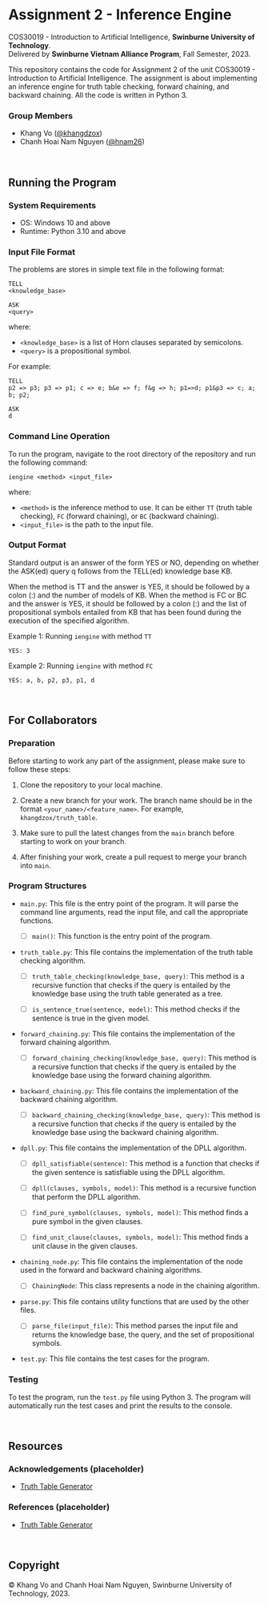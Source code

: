 # Assignment 2 - Inference Engine

COS30019 - Introduction to Artificial Intelligence, **Swinburne University of Technology**.\
Delivered by **Swinburne Vietnam Alliance Program**, Fall Semester, 2023.

This repository contains the code for Assignment 2 of the unit COS30019 - Introduction to Artificial Intelligence. The assignment is about implementing an inference engine for truth table checking, forward chaining, and backward chaining. All the code is written in Python 3.

### Group Members

- Khang Vo ([@khangdzox](https://github.com/khangdzox))
- Chanh Hoai Nam Nguyen ([@hnam26](https://github.com/hnam26))

<br>

## Running the Program

### System Requirements

- OS: Windows 10 and above
- Runtime: Python 3.10 and above

### Input File Format

The problems are stores in simple text file in the following format:

```
TELL
<knowledge_base>

ASK
<query>
```

where:

- `<knowledge_base>` is a list of Horn clauses separated by semicolons.
- `<query>` is a propositional symbol.

For example:

```
TELL
p2 => p3; p3 => p1; c => e; b&e => f; f&g => h; p1=>d; p1&p3 => c; a; b; p2;

ASK
d
```

### Command Line Operation

To run the program, navigate to the root directory of the repository and run the following command:

```
iengine <method> <input_file>
```

where:

- `<method>` is the inference method to use. It can be either `TT` (truth table checking), `FC` (forward chaining), or `BC` (backward chaining).
- `<input_file>` is the path to the input file.

### Output Format

Standard output is an answer of the form YES or NO, depending on whether the ASK(ed) query q follows from the TELL(ed) knowledge base KB.

When the method is TT and the answer is YES, it should be followed by a colon (:) and the number of models of KB. When the method is FC or BC and the answer is YES, it should be followed by a colon (:) and the list of propositional symbols entailed from KB that has been
found during the execution of the specified algorithm.

Example 1: Running `iengine` with method `TT`

```
YES: 3
```

Example 2: Running `iengine` with method `FC`

```
YES: a, b, p2, p3, p1, d
```
<br>

## For Collaborators

### Preparation

Before starting to work any part of the assignment, please make sure to follow these steps:

1. Clone the repository to your local machine.

2. Create a new branch for your work. The branch name should be in the format `<your_name>/<feature_name>`. For example, `khangdzox/truth_table`.

3. Make sure to pull the latest changes from the `main` branch before starting to work on your branch.

4. After finishing your work, create a pull request to merge your branch into `main`.

### Program Structures

- `main.py`: This file is the entry point of the program. It will parse the command line arguments, read the input file, and call the appropriate functions.

    - [ ] `main()`: This function is the entry point of the program.

- `truth_table.py`: This file contains the implementation of the truth table checking algorithm.

    - [ ] `truth_table_checking(knowledge_base, query)`: This method is a recursive function that checks if the query is entailed by the knowledge base using the truth table generated as a tree.

    - [ ] `is_sentence_true(sentence, model)`: This method checks if the sentence is true in the given model.

- `forward_chaining.py`: This file contains the implementation of the forward chaining algorithm.

    - [ ] `forward_chaining_checking(knowledge_base, query)`: This method is a recursive function that checks if the query is entailed by the knowledge base using the forward chaining algorithm.

- `backward_chaining.py`: This file contains the implementation of the backward chaining algorithm.

    - [ ] `backward_chaining_checking(knowledge_base, query)`: This method is a recursive function that checks if the query is entailed by the knowledge base using the backward chaining algorithm.

- `dpll.py`: This file contains the implementation of the DPLL algorithm.

    - [ ] `dpll_satisfiable(sentence)`: This method is a function that checks if the given sentence is satisfiable using the DPLL algorithm.

    - [ ] `dpll(clauses, symbols, model)`: This method is a recursive function that perform the DPLL algorithm.

    - [ ] `find_pure_symbol(clauses, symbols, model)`: This method finds a pure symbol in the given clauses.

    - [ ] `find_unit_clause(clauses, symbols, model)`: This method finds a unit clause in the given clauses.

- `chaining_node.py`: This file contains the implementation of the node used in the forward and backward chaining algorithms.

    - [ ] `ChainingNode`: This class represents a node in the chaining algorithm.

- `parse.py`: This file contains utility functions that are used by the other files.

    - [ ] `parse_file(input_file)`: This method parses the input file and returns the knowledge base, the query, and the set of propositional symbols.

- `test.py`: This file contains the test cases for the program.

### Testing

To test the program, run the `test.py` file using Python 3. The program will automatically run the test cases and print the results to the console.

<br>

## Resources

### Acknowledgements (placeholder)

- [Truth Table Generator](https://web.stanford.edu/class/cs103/tools/truth-table-tool/)

### References (placeholder)

- [Truth Table Generator](https://web.stanford.edu/class/cs103/tools/truth-table-tool/)

<br>

## Copyright

© Khang Vo and Chanh Hoai Nam Nguyen, Swinburne University of Technology, 2023.
